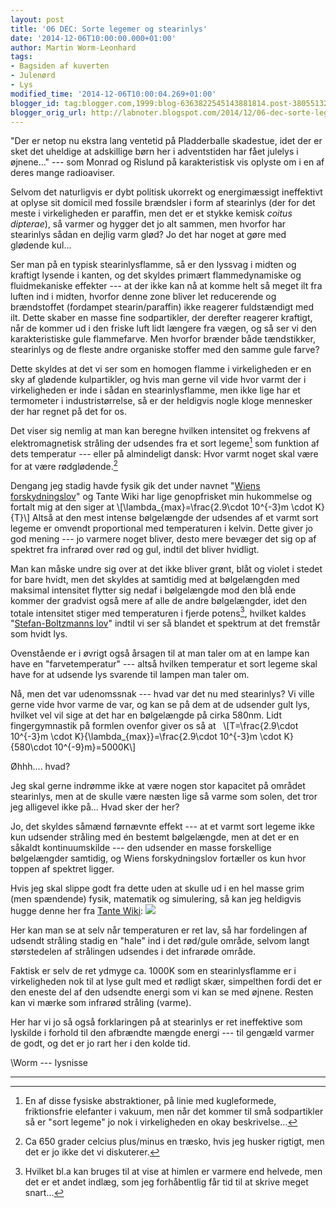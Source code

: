 ```yaml
---
layout: post
title: '06 DEC: Sorte legemer og stearinlys'
date: '2014-12-06T10:00:00.000+01:00'
author: Martin Worm-Leonhard
tags:
- Bagsiden af kuverten
- Julenørd
- Lys
modified_time: '2014-12-06T10:00:04.269+01:00'
blogger_id: tag:blogger.com,1999:blog-6363822545143881814.post-3805513231208968517
blogger_orig_url: http://labnoter.blogspot.com/2014/12/06-dec-sorte-legemer-og-stearinlys.html
---
```


"Der er netop nu ekstra lang ventetid på Pladderballe skadestue, idet
der er sket det uheldige at adskillige børn her i adventstiden har fået
julelys i øjnene..." --- som Monrad og Rislund på karakteristisk vis
oplyste om i en af deres mange radioaviser.

Selvom det naturligvis er dybt politisk ukorrekt og energimæssigt
ineffektivt at oplyse sit domicil med fossile brændsler i form af
stearinlys (der for det meste i virkeligheden er paraffin, men det er et
stykke kemisk *coitus dipterae*), så varmer og hygger det jo alt sammen,
men hvorfor har stearinlys sådan en dejlig varm glød? Jo det har noget
at gøre med glødende kul...

Ser man på en typisk stearinlysflamme, så er den lyssvag i midten og
kraftigt lysende i kanten, og det skyldes primært flammedynamiske og
fluidmekaniske effekter --- at der ikke kan nå at komme helt så meget ilt
fra luften ind i midten, hvorfor denne zone bliver let reducerende og
brændstoffet (fordampet stearin/paraffin) ikke reagerer fuldstændigt med
ilt. Dette skaber en masse fine sodpartikler, der derefter reagerer
kraftigt, når de kommer ud i den friske luft lidt længere fra vægen, og
så ser vi den karakteristiske gule flammefarve.
Men hvorfor brænder både tændstikker, stearinlys og de fleste andre
organiske stoffer med den samme gule farve?

Dette skyldes at det vi ser som en homogen flamme i virkeligheden er en
sky af glødende kulpartikler, og hvis man gerne vil vide hvor varmt der
i virkeligheden er inde i sådan en stearinlysflamme, men ikke lige har
et termometer i industristørrelse, så er der heldigvis nogle kloge
mennesker der har regnet på det for os.

Det viser sig nemlig at man kan beregne hvilken intensitet og frekvens
af elektromagnetisk stråling der udsendes fra et sort legeme[^1] som
funktion af dets temperatur --- eller på almindeligt dansk: Hvor varmt
noget skal være for at være rødglødende.[^2]

Dengang jeg stadig havde fysik gik det under navnet "[Wiens
forskydningslov](http://en.wikipedia.org/wiki/Wien_approximation)" og
Tante Wiki har lige genopfrisket min hukommelse og fortalt mig at den
siger at \\[\lambda_{max}=\frac{2.9\cdot 10^{-3}m \cdot K}{T}\\]
Altså at den mest intense bølgelængde der udsendes af et varmt sort
legeme er omvendt proportional med temperaturen i kelvin. Dette giver jo
god mening --- jo varmere noget bliver, desto mere bevæger det sig op af
spektret fra infrarød over rød og gul, indtil det bliver hvidligt.

Man kan måske undre sig over at det ikke bliver grønt, blåt og violet i
stedet for bare hvidt, men det skyldes at samtidig med at bølgelængden
med maksimal intensitet flytter sig nedaf i bølgelængde mod den blå ende
kommer der gradvist også mere af alle de andre bølgelængder, idet den
totale intensitet stiger med temperaturen i fjerde potens[^3], hvilket
kaldes "[Stefan-Boltzmanns
lov](http://en.wikipedia.org/wiki/Stefan%E2%80%93Boltzmann_law)" indtil
vi ser så blandet et spektrum at det fremstår som hvidt lys.

Ovenstående er i øvrigt også årsagen til at man taler om at en lampe kan
have en "farvetemperatur" --- altså hvilken temperatur et sort legeme skal
have for at udsende lys svarende til lampen man taler om.

Nå, men det var udenomssnak --- hvad var det nu med stearinlys? Vi ville
gerne vide hvor varme de var, og kan se på dem at de udsender gult lys,
hvilket vel vil sige at det har en bølgelængde på cirka 580nm. Lidt
fingergymnastik på formlen ovenfor giver os så at  
\\[T=\frac{2.9\cdot 10^{-3}m \cdot K}{\lambda_{max}}=\frac{2.9\cdot 10^{-3}m \cdot K}{580\cdot 10^{-9}m}=5000K\\]

Øhhh.... hvad?

Jeg skal gerne indrømme ikke at være nogen stor kapacitet på området
stearinlys, men at de skulle være næsten lige så varme som solen, det
tror jeg alligevel ikke på... Hvad sker der her?

Jo, det skyldes såmænd førnævnte effekt --- at et varmt sort legeme ikke
kun udsender stråling med én bestemt bølgelængde, men at det er en
såkaldt kontinuumskilde --- den udsender en masse forskellige bølgelængder
samtidig, og Wiens forskydningslov fortæller os kun hvor toppen af
spektret ligger.

Hvis jeg skal slippe godt fra dette uden at skulle ud i en hel masse
grim (men spændende) fysik, matematik og simulering, så kan jeg
heldigvis hugge denne her fra [Tante Wiki](https://commons.wikimedia.org/wiki/File:Black_body.svg#/media/File:Black_body.svg):
[![]({{site.url}}/images/-2djCYcl9Si8/VHzeY27bwrI/AAAAAAAACig/lq3QpgjxsQM/s1600/600px-Black_body.svg.png)]({{site.url}}/images/-2djCYcl9Si8/VHzeY27bwrI/AAAAAAAACig/lq3QpgjxsQM/s1600/600px-Black_body.svg.png)

Her kan man se at selv når temperaturen er ret lav, så har fordelingen
af udsendt stråling stadig en "hale" ind i det rød/gule område, selvom
langt størstedelen af strålingen udsendes i det infrarøde område.

Faktisk er selv de ret ydmyge ca. 1000K som en stearinlysflamme er i
virkeligheden nok til at lyse gult med et rødligt skær, simpelthen fordi
det er den eneste del af den udsendte energi som vi kan se med øjnene.
Resten kan vi mærke som infrarød stråling (varme).

Her har vi jo så også forklaringen på at stearinlys er ret ineffektive
som lyskilde i forhold til den afbrændte mængde energi --- til gengæld
varmer de godt, og det er jo rart her i den kolde tid.

\\Worm --- lysnisse

------------------------------------------------------------------------

[^1]: En af disse fysiske abstraktioner, på linie med kugleformede,
    friktionsfrie elefanter i vakuum, men når det kommer til små
    sodpartikler så er "sort legeme" jo nok i virkeligheden en okay
    beskrivelse...

[^2]: Ca 650 grader celcius plus/minus en træsko, hvis jeg husker
    rigtigt, men det er jo ikke det vi diskuterer.

[^3]: Hvilket bl.a kan bruges til at vise at himlen er varmere end
    helvede, men det er et andet indlæg, som jeg forhåbentlig får tid til at
    skrive meget snart...
